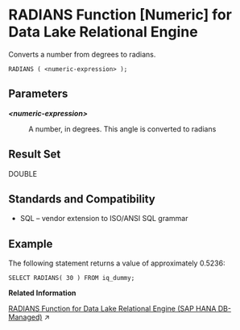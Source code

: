 <!-- loioa572340384f21015b1d3dab0d7a76062 -->

# RADIANS Function \[Numeric\] for Data Lake Relational Engine

Converts a number from degrees to radians.



```
RADIANS ( <numeric-expression> );
```



<a name="loioa572340384f21015b1d3dab0d7a76062__RADIANS_parm1"/>

## Parameters


<dl>
<dt><b>

*<numeric-expression\>*

</b></dt>
<dd>

A number, in degrees. This angle is converted to radians



</dd>
</dl>



<a name="loioa572340384f21015b1d3dab0d7a76062__RADIANS_returns1"/>

## Result Set

DOUBLE



<a name="loioa572340384f21015b1d3dab0d7a76062__RADIANS_standards1"/>

## Standards and Compatibility

-   SQL – vendor extension to ISO/ANSI SQL grammar



<a name="loioa572340384f21015b1d3dab0d7a76062__RADIANS_examples1"/>

## Example

The following statement returns a value of approximately 0.5236:

```
SELECT RADIANS( 30 ) FROM iq_dummy;
```

**Related Information**  


[RADIANS Function for Data Lake Relational Engine (SAP HANA DB-Managed)](https://help.sap.com/viewer/a898e08b84f21015969fa437e89860c8/2023_4_QRC/en-US/dbeab0046dff49e89f016a8496e978f8.html "Converts a number from degrees to radians.") :arrow_upper_right:

